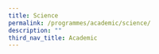 ```yaml
---
title: Science
permalink: /programmes/academic/science/
description: ""
third_nav_title: Academic
---
```

